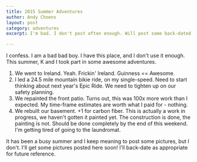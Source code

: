 ```yaml
---
title: 2015 Summer Adventures
author: Andy Choens
layout: post
category: adventures
excerpt: I'm bad. I don't post often enough. Will post some back-dated adventure photos.

---
```


I confess. I am a bad bad boy. I have this place, and I don't use it
enough. This summer, K and I took part in some awesome adventures.

1. We went to Ireland. Yeah. Frickin' Ireland. Guinness == Awesome.
2. I led a 24.5 mile mountain bikie ride, on my single-speed. Need to
   start thinking about next year's Epic Ride. We need to tighten up
   on our safety planning.
3. We repainted the front patio. Turns out, this was 100x more work
   than I expected. My time-frame estimates are worth what I paid
   for - nothing.
4. We rebuilt our basement. +1 for carbon fiber. This is actually a
   work in progress, we haven't gotten it painted yet. The
   construction is done, the painting is not. Should be done
   completely by the end of this weekend. I'm getting tired of going
   to the laundromat.

It has been a busy summer and I keep meaning to post some pictures,
but I don't. I'll get some pictures posted here soon! I'll back-date
as appropriate for future reference.
